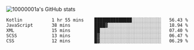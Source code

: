 ![10000001a's GitHub stats](https://github-readme-stats.vercel.app/api?username=10000001a&show_icons=true&theme=onedark&count_private=true)

<!-- [![Top Langs](https://github-readme-stats.vercel.app/api/top-langs/?username=10000001a&layout=compact&theme=onedark&langs_count=5)](https://github.com/anuraghazra/github-readme-stats) -->
<!--
**10000001a/10000001a** is a ✨ _special_ ✨ repository because its `README.md` (this file) appears on your GitHub profile.

Here are some ideas to get you started:

- 🔭 I’m currently working on ...
- 🌱 I’m currently learning ...
- 👯 I’m looking to collaborate on ...
- 🤔 I’m looking for help with ...
- 💬 Ask me about ...
- 📫 How to reach me: ...
- 😄 Pronouns: ...
- ⚡ Fun fact: ...
-->

<!--START_SECTION:waka-->

```text
Kotlin           1 hr 55 mins    ██████████████░░░░░░░░░░░   56.43 %
JavaScript       38 mins         ████▓░░░░░░░░░░░░░░░░░░░░   18.94 %
XML              15 mins         ██░░░░░░░░░░░░░░░░░░░░░░░   07.40 %
SCSS             13 mins         █▓░░░░░░░░░░░░░░░░░░░░░░░   06.47 %
CSS              12 mins         █▓░░░░░░░░░░░░░░░░░░░░░░░   06.29 %
```

<!--END_SECTION:waka-->

